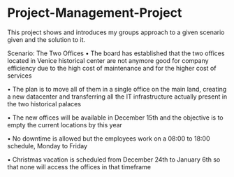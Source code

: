 # Project-Management-Project
This project shows and introduces my groups approach to a given scenario given and the solution to it.

Scenario: The Two Offices
• The board has established that the two offices located in Venice historical center are not
anymore good for company efficiency due to the high cost of maintenance and for the higher
cost of services

• The plan is to move all of them in a single office on the main land, creating a new datacenter and
transferring all the IT infrastructure actually present in the two historical palaces

• The new offices will be available in December 15th and the objective is to empty the current
locations by this year

• No downtime is allowed but the employees work on a 08:00 to 18:00 schedule, Monday to Friday

• Christmas vacation is scheduled from December 24th to January 6th so that none will access the
offices in that timeframe
